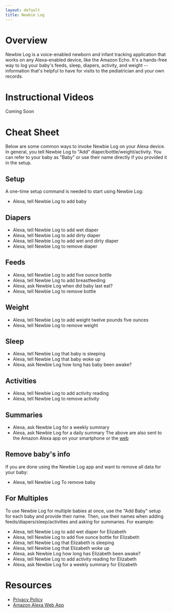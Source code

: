 ```yaml
---
layout: default
title: Newbie Log
---
```


# Overview
Newbie Log is a voice-enabled newborn and infant tracking application that works on any Alexa-enabled device, like the Amazon Echo. It's a hands-free way to log your baby's feeds, sleep, diapers, activity, and weight -- information that's helpful to have for visits to the pediatrician and your own records.

# Instructional Videos
Coming Soon

# Cheat Sheet
Below are some common ways to invoke Newbie Log on your Alexa device. In general, you tell Newbie Log to "Add" diaper/bottle/weight/activity. You can refer to your baby as "Baby" or use their name directly if you provided it in the setup. 

## Setup
A one-time setup command is needed to start using Newbie Log:
* Alexa, tell Newbie Log to add baby

## Diapers
* Alexa, tell Newbie Log to add wet diaper
* Alexa, tell Newbie Log to add dirty diaper
* Alexa, tell Newbie Log to add wet and dirty diaper
* Alexa, tell Newbie Log to remove diaper

## Feeds
* Alexa, tell Newbie Log to add five ounce bottle
* Alexa, tell Newbie Log to add breastfeeding 
* Alexa, ask Newbie Log when did baby last eat?
* Alexa, tell Newbie Log to remove bottle

## Weight
* Alexa, tell Newbie Log to add weight twelve pounds five ounces
* Alexa, tell Newbie Log to remove weight

## Sleep
* Alexa, tell Newbie Log that baby is sleeping
* Alexa, tell Newbie Log that baby woke up
* Alexa, ask Newbie Log how long has baby been awake?

## Activities
* Alexa, tell Newbie Log to add activity reading
* Alexa, tell Newbie Log to remove activity

## Summaries
* Alexa, ask Newbie Log for a weekly summary
* Alexa, ask Newbie Log for a daily summary
The above are also sent to the Amazon Alexa app on your smartphone or the [web](http://alexa.amazon.com/spa/index.html)

## Remove baby's info
If you are done using the Newbie Log app and want to remove all data for your baby:
* Alexa, tell Newbie Log To remove baby

## For Multiples
To use Newbie Log for multiple babies at once, use the "Add Baby" setup for each baby and provide their name. Then, use their names when adding feeds/diapers/sleep/activities and asking for summaries. For example:
* Alexa, tell Newbie Log to add wet diaper for Elizabeth
* Alexa, tell Newbie Log to add five ounce bottle for Elizabeth
* Alexa, tell Newbie Log that Elizabeth is sleeping
* Alexa, tell Newbie Log that Elizabeth woke up
* Alexa, ask Newbie Log how long has Elizabeth been awake?
* Alexa, tell Newbie Log to add activity reading for Elizabeth
* Alexa, ask Newbie Log for a weekly summary for Elizabeth

# Resources
* [Privacy Policy](newbie_privacy_policy.md)
* [Amazon Alexa Web App](https://alexa.amazon.com/)
